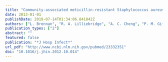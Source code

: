 ```yaml
---
title: "Community-associated meticillin-resistant Staphylococcus aureus carriage in hospitalized patients in tropical northern Australia"
date: 2013-01-01
publishDate: 2019-07-14T01:34:06.841842Z
authors: ["L. Brennan", "R. A. Lilliebridge", "A. C. Cheng", "P. M. Giffard", "B. J. Currie", "S. Y. Tong"]
publication_types: ["2"]
abstract: ""
featured: false
publication: "*J Hosp Infect*"
url_pdf: "http://www.ncbi.nlm.nih.gov/pubmed/23332351"
doi: "10.1016/j.jhin.2012.10.014"
---
```


